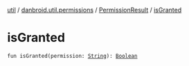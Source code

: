[util](../../index.md) / [danbroid.util.permissions](../index.md) / [PermissionResult](index.md) / [isGranted](./is-granted.md)

# isGranted

`fun isGranted(permission: `[`String`](https://kotlinlang.org/api/latest/jvm/stdlib/kotlin/-string/index.html)`): `[`Boolean`](https://kotlinlang.org/api/latest/jvm/stdlib/kotlin/-boolean/index.html)